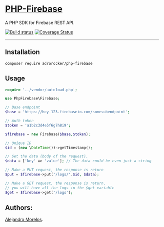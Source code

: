 [PHP-Firebase](https://github.com/adrorocker/php-firebase)
===================================

A PHP SDK for Firebase REST API.

[![Build status][Master image]][Master]
[![Coverage Status][Master covarage image]][Master covarage]

-----------------------------------

## Installation

```
composer require adrorocker/php-firebase
```

## Usage

```php
require '../vendor/autoload.php';

use PhpFirebase\Firebase;

// Base endpoint
$base = 'https://hey-123.firebaseio.com/somesubendpoint';

// Auth token
$token = 'a1b2c3d4e5f6g7h8i9';

$firebase = new Firebase($base,$token);

// Unique ID
$id = (new \DateTime())->getTimestamp();

// Set the data (body of the request).
$data = ['key' => 'value']; // The data could be even just a string

// Make a PUT request, the response is return
$put = $firebase->put('/logs/'.$id, $data);

// Make a GET request, the response is return, 
// you will have all the logs in the $get variable 
$get = $firebase->get('/logs');
```

## Authors:

[Alejandro Morelos](https://github.com/adrorocker). 

  [Master]: https://travis-ci.org/adrorocker/php-firebase/
  [Master image]: https://travis-ci.org/adrorocker/php-firebase.svg?branch=master
  [Master covarage]: https://coveralls.io/github/adrorocker/php-firebase
  [Master covarage image]: https://coveralls.io/repos/github/adrorocker/php-firebase/badge.svg?branch=master
